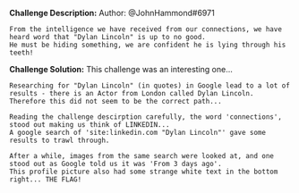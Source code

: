 **Challenge Description:**
    Author: @JohnHammond#6971

    From the intelligence we have received from our connections, we have heard word that "Dylan Lincoln" is up to no good. 
    He must be hiding something, we are confident he is lying through his teeth! 

**Challenge Solution:**
    This challenge was an interesting one...

    Researching for "Dylan Lincoln" (in quotes) in Google lead to a lot of results - there is an Actor from London called Dylan Lincoln.
    Therefore this did not seem to be the correct path...

    Reading the challenge descirption carefully, the word 'connections', stood out making us think of LINKEDIN...
    A google search of 'site:linkedin.com "Dylan Lincoln"' gave some results to trawl through.

    After a while, images from the same search were looked at, and one stood out as Google told us it was 'From 3 days ago'. 
    This profile picture also had some strange white text in the bottom right... THE FLAG!
